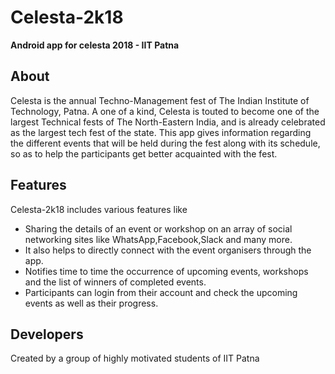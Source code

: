 # Celesta-2k18
**Android app for celesta 2018 - IIT Patna**
## About
Celesta is the annual Techno-Management fest of The Indian Institute of Technology, Patna. A one of a kind, Celesta is touted to become one of the largest Technical fests of The North-Eastern India, and is already celebrated as the largest tech fest of the state.
This app gives information regarding the different events that will be held during the fest along with its schedule, so as to help the participants get better acquainted with the fest.  
## Features
Celesta-2k18 includes various features like
- Sharing the details of an event or workshop on an array of social networking sites like WhatsApp,Facebook,Slack and many more.
- It also helps to directly connect with the event organisers through the app.
- Notifies time to time the occurrence of upcoming events, workshops and the list of winners of completed events.
- Participants can login from their account and check the upcoming events as well as their progress.
## Developers 
Created by a group of highly motivated students of IIT Patna
